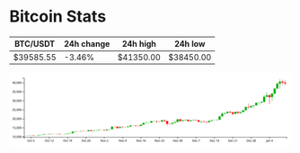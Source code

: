 # Bitcoin Stats

BTC/USDT|24h change|24h high|24h low|
|---|---|---|---|
|$39585.55|-3.46%|$41350.00|$38450.00|

<img src="./chart.svg">
